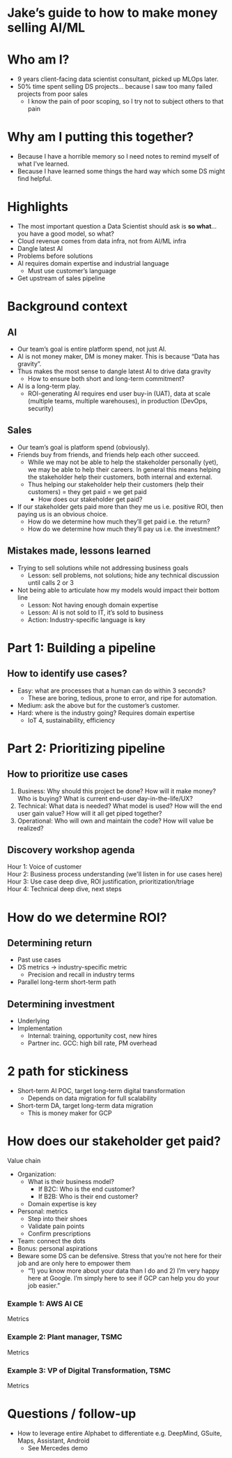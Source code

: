 # Jake’s guide to how to make money selling AI/ML

# Who am I?
- 9 years client-facing data scientist consultant, picked up MLOps later.
- 50% time spent selling DS projects… because I saw too many failed projects from poor sales
    - I know the pain of poor scoping, so I try not to subject others to that pain

# Why am I putting this together?
- Because I have a horrible memory so I need notes to remind myself of what I've learned.
- Because I have learned some things the hard way which some DS might find helpful.

# Highlights
- The most important question a Data Scientist should ask is **so what**... you have a good model, so what?
- Cloud revenue comes from data infra, not from AI/ML infra
- Dangle latest AI
- Problems before solutions
- AI requires domain expertise and industrial language
    - Must use customer’s language
- Get upstream of sales pipeline

# Background context
## AI
- Our team’s goal is entire platform spend, not just AI.
- AI is not money maker, DM is money maker. This is because “Data has gravity”.
- Thus makes the most sense to dangle latest AI to drive data gravity
    - How to ensure both short and long-term commitment?
- AI is a long-term play.
    - ROI-generating AI requires end user buy-in (UAT), data at scale (multiple teams, multiple warehouses), in production (DevOps, security)

## Sales
- Our team’s goal is platform spend (obviously).
- Friends buy from friends, and friends help each other succeed.
    - While we may not be able to help the stakeholder personally (yet), we may be able to help their careers. In general this means helping the stakeholder help their customers, both internal and external.
    - Thus helping our stakeholder help their customers (help their customers) = they get paid = we get paid
        - How does our stakeholder get paid?
- If our stakeholder gets paid more than they me us i.e. positive ROI, then paying us is an obvious choice.
    - How do we determine how much they’ll get paid i.e. the return?
    - How do we determine how much they’ll pay us i.e. the investment?
 
## Mistakes made, lessons learned
- Trying to sell solutions while not addressing business goals
    - Lesson: sell problems, not solutions; hide any technical discussion until calls 2 or 3
- Not being able to articulate how my models would impact their bottom line
    - Lesson: Not having enough domain expertise
    - Lesson: AI is not sold to IT, it’s sold to business
    - Action: Industry-specific language is key

# Part 1: Building a pipeline
## How to identify use cases?
- Easy: what are processes that a human can do within 3 seconds?
    - These are boring, tedious, prone to error, and ripe for automation.
- Medium: ask the above but for the customer’s customer.
- Hard: where is the industry going? Requires domain expertise
    - IoT 4, sustainability, efficiency

# Part 2: Prioritizing pipeline
## How to prioritize use cases
1. Business: Why should this project be done? How will it make money? Who is buying? What is current end-user day-in-the-life/UX?
2. Technical: What data is needed? What model is used? How will the end user gain value? How will it all get piped together?
3. Operational: Who will own and maintain the code? How will value be realized?

## Discovery workshop agenda
Hour 1: Voice of customer  
Hour 2: Business process understanding (we'll listen in for use cases here)  
Hour 3: Use case deep dive, ROI justification, prioritization/triage  
Hour 4: Technical deep dive, next steps  

# How do we determine ROI?
## Determining return
- Past use cases
- DS metrics → industry-specific metric
    - Precision and recall in industry terms
- Parallel long-term short-term path

## Determining investment
- Underlying
- Implementation
    - Internal: training, opportunity cost, new hires
    - Partner inc. GCC: high bill rate, PM overhead

# 2 path for stickiness
- Short-term AI POC, target long-term digital transformation
    - Depends on data migration for full scalability
- Short-term DA, target long-term data migration
    - This is money maker for GCP

# How does our stakeholder get paid?
Value chain
- Organization:
    - What is their business model?
        - If B2C: Who is the end customer?
        - If B2B: Who is their end customer?
    - Domain expertise is key
- Personal: metrics
    - Step into their shoes
    - Validate pain points
    - Confirm prescriptions
- Team: connect the dots
- Bonus: personal aspirations
- Beware some DS can be defensive. Stress that you’re not here for their job and are only here to empower them
    - “1) you know more about your data than I do and 2) I’m very happy here at Google. I’m simply here to see if GCP can help you do your job easier.”

### Example 1: AWS AI CE
Metrics

### Example 2: Plant manager, TSMC
Metrics

### Example 3: VP of Digital Transformation, TSMC
Metrics

# Questions / follow-up
- How to leverage entire Alphabet to differentiate e.g. DeepMind, GSuite, Maps, Assistant, Android
    - See Mercedes demo

